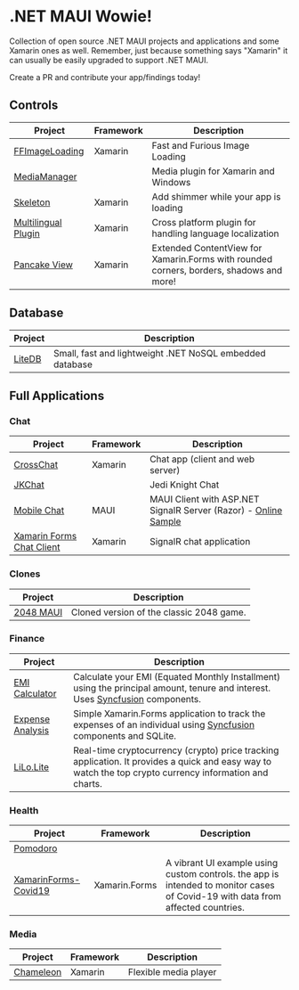 # .NET MAUI Wowie!

Collection of open source .NET MAUI projects and applications and some Xamarin ones as well. Remember, just because something says "Xamarin" it can usually be easily upgraded to support .NET MAUI.

Create a PR and contribute your app/findings today!

## Controls

| Project | Framework | Description |
|-|-|-|
| [FFImageLoading](https://github.com/luberda-molinet/FFImageLoading) | Xamarin | Fast and Furious Image Loading
| [MediaManager](https://github.com/Baseflow/XamarinMediaManager) | | Media plugin for Xamarin and Windows
| [Skeleton](https://github.com/HorusSoftwareUY/Xamarin.Forms.Skeleton) | Xamarin | Add shimmer while your app is loading
| [Multilingual Plugin](https://github.com/CrossGeeks/MultilingualPlugin) | Xamarin | Cross platform plugin for handling language localization
| [Pancake View](https://github.com/sthewissen/Xamarin.Forms.PancakeView) | Xamarin | Extended ContentView for Xamarin.Forms with rounded corners, borders, shadows and more!

## Database

| Project | Description
|-|-|
| [LiteDB](https://github.com/mbdavid/LiteDB) | Small, fast and lightweight .NET NoSQL embedded database

## Full Applications

### Chat

| Project | Framework | Description
|-|-|-|
| [CrossChat](https://github.com/EgorBo/CrossChat-Xamarin.Forms) | Xamarin | Chat app (client and web server)
| [JKChat](https://github.com/entdark/JKChat) | | Jedi Knight Chat
| [Mobile Chat](https://github.com/jihadkhawaja/MobileChat) | MAUI | MAUI Client with ASP.NET SignalR Server (Razor) - [Online Sample](https://chat.jihadkhawaja.com/)
| [Xamarin Forms Chat Client](https://github.com/IncredibleWeb/Xamarin-Forms-Chat-Client) | Xamarin | SignalR chat application

### Clones

| Project | Description |
|-|-|
| [2048 MAUI](https://github.com/codeanees/2048Maui) | Cloned version of the classic 2048 game.

### Finance

| Project | Description |
|-|-|
| [EMI Calculator](https://github.com/syncfusion/xamarin-showcase-emi-calculator) | Calculate your EMI (Equated Monthly Installment) using the principal amount, tenure and interest. Uses [Syncfusion](https://www.syncfusion.com/products/xamarin) components.
| [Expense Analysis](https://github.com/syncfusion/Xamarin-ExpenseAnalysis) | Simple Xamarin.Forms application to track the expenses of an individual using [Syncfusion](https://www.syncfusion.com/products/xamarin) components and SQLite.
| [LiLo.Lite](https://github.com/GeorgeLeithead/LiLo.Lite) | Real-time cryptocurrency (crypto) price tracking application. It provides a quick and easy way to watch the top crypto currency information and charts.

### Health

| Project | Framework | Description |
|-|-|-|
| [Pomodoro](https://github.com/josearias210/Pomodoro) |
| [XamarinForms-Covid19](https://github.com/Altevir/xamarinforms-covid19) | Xamarin.Forms | A vibrant UI example using custom controls. the app is intended to monitor cases of Covid-19 with data from affected countries.

### Media

| Project | Framework | Description
|-|-|-|
| [Chameleon](https://github.com/Baseflow/Chameleon) | Xamarin | Flexible media player
